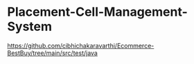 # Placement-Cell-Management-System

https://github.com/cibhichakaravarthi/Ecommerce-BestBuy/tree/main/src/test/java
